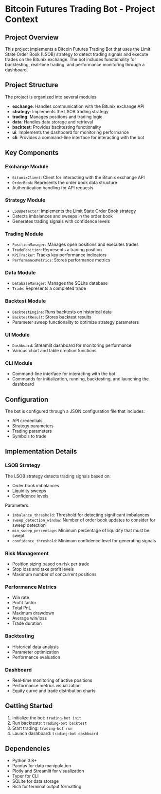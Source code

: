 # Bitcoin Futures Trading Bot - Project Context

## Project Overview
This project implements a Bitcoin Futures Trading Bot that uses the Limit State Order Book (LSOB) strategy to detect trading signals and execute trades on the Bitunix exchange. The bot includes functionality for backtesting, real-time trading, and performance monitoring through a dashboard.

## Project Structure
The project is organized into several modules:

- **exchange**: Handles communication with the Bitunix exchange API
- **strategy**: Implements the LSOB trading strategy
- **trading**: Manages positions and trading logic
- **data**: Handles data storage and retrieval
- **backtest**: Provides backtesting functionality
- **ui**: Implements the dashboard for monitoring performance
- **cli**: Provides a command-line interface for interacting with the bot

## Key Components

### Exchange Module
- `BitunixClient`: Client for interacting with the Bitunix exchange API
- `OrderBook`: Represents the order book data structure
- Authentication handling for API requests

### Strategy Module
- `LSOBDetector`: Implements the Limit State Order Book strategy
- Detects imbalances and sweeps in the order book
- Generates trading signals with confidence levels

### Trading Module
- `PositionManager`: Manages open positions and executes trades
- `TradePosition`: Represents a trading position
- `KPITracker`: Tracks key performance indicators
- `PerformanceMetrics`: Stores performance metrics

### Data Module
- `DatabaseManager`: Manages the SQLite database
- `Trade`: Represents a completed trade

### Backtest Module
- `BacktestEngine`: Runs backtests on historical data
- `BacktestResult`: Stores backtest results
- Parameter sweep functionality to optimize strategy parameters

### UI Module
- `Dashboard`: Streamlit dashboard for monitoring performance
- Various chart and table creation functions

### CLI Module
- Command-line interface for interacting with the bot
- Commands for initialization, running, backtesting, and launching the dashboard

## Configuration
The bot is configured through a JSON configuration file that includes:
- API credentials
- Strategy parameters
- Trading parameters
- Symbols to trade

## Implementation Details

### LSOB Strategy
The LSOB strategy detects trading signals based on:
- Order book imbalances
- Liquidity sweeps
- Confidence levels

Parameters:
- `imbalance_threshold`: Threshold for detecting significant imbalances
- `sweep_detection_window`: Number of order book updates to consider for sweep detection
- `min_sweep_percentage`: Minimum percentage of liquidity that must be swept
- `confidence_threshold`: Minimum confidence level for generating signals

### Risk Management
- Position sizing based on risk per trade
- Stop loss and take profit levels
- Maximum number of concurrent positions

### Performance Metrics
- Win rate
- Profit factor
- Total PnL
- Maximum drawdown
- Average win/loss
- Trade duration

### Backtesting
- Historical data analysis
- Parameter optimization
- Performance evaluation

### Dashboard
- Real-time monitoring of active positions
- Performance metrics visualization
- Equity curve and trade distribution charts

## Getting Started
1. Initialize the bot: `trading-bot init`
2. Run backtests: `trading-bot backtest`
3. Start trading: `trading-bot run`
4. Launch dashboard: `trading-bot dashboard`

## Dependencies
- Python 3.8+
- Pandas for data manipulation
- Plotly and Streamlit for visualization
- Typer for CLI
- SQLite for data storage
- Rich for terminal output formatting
